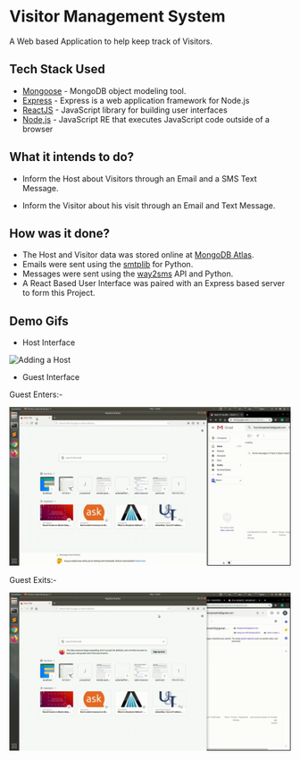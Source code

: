 # Visitor Management System

A Web based Application to help keep track of Visitors.
 
## Tech Stack Used

* [Mongoose](https://mongoosejs.com/) - MongoDB object modeling tool.
* [Express](https://expressjs.com/) - Express is a web application framework for Node.js
* [ReactJS](https://reactjs.org/) - JavaScript library for building user interfaces
* [Node,js](https://nodejs.org/en/about/) - JavaScript RE that executes JavaScript code outside of a browser

## What it intends to do?

* Inform the Host about Visitors through an Email and a SMS Text Message.

* Inform the Visitor about his visit through an Email and Text Message.

## How was it done?

* The Host and Visitor data was stored online at [MongoDB Atlas](https://www.mongodb.com/cloud/atlas).
* Emails were sent using the [smtplib](https://docs.python.org/3/library/smtplib.html) for Python.
* Messages were sent using the [way2sms](https://www.way2sms.com/) API and Python.
* A React Based User Interface was paired with an Express based server to form this Project.


## Demo Gifs

* Host Interface

![Adding a Host](demo_gifs/hostdemo.gif)

* Guest Interface

Guest Enters:-

![Guest Enters](demo_gifs/guestenter.gif)

Guest Exits:-

![Guest Exits](demo_gifs/guestexit.gif)
